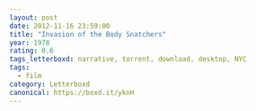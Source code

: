 ```yaml
---
layout: post 
date: 2012-11-16 23:59:00
title: "Invasion of the Body Snatchers"
year: 1978
rating: 0.6
tags_letterboxd: narrative, torrent, download, desktop, NYC
tags:
  - film
category: Letterboxd
canonical: https://boxd.it/yknH
---
```

